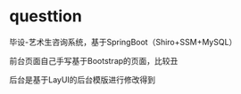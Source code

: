 # questtion
毕设-艺术生咨询系统，基于SpringBoot（Shiro+SSM+MySQL）

前台页面自己手写基于Bootstrap的页面，比较丑

后台是基于LayUI的后台模版进行修改得到
